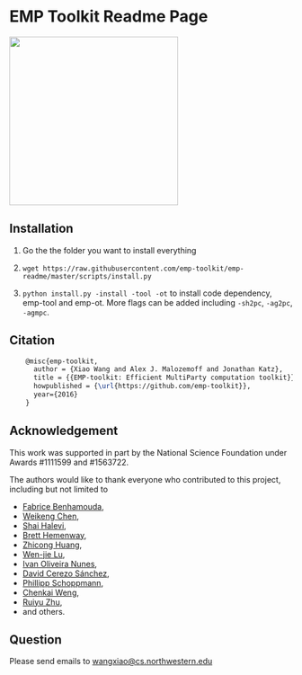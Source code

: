 # EMP Toolkit Readme Page
<img src="https://raw.githubusercontent.com/emp-toolkit/emp-readme/master/art/logo-full.jpg" width=300px/>

## Installation

1. Go the the folder you want to install everything

2. `wget https://raw.githubusercontent.com/emp-toolkit/emp-readme/master/scripts/install.py`

3. `python install.py -install -tool -ot` to install code dependency, emp-tool and emp-ot. More flags can be added including `-sh2pc`, `-ag2pc`, `-agmpc`.

## Citation
```latex
    @misc{emp-toolkit,
      author = {Xiao Wang and Alex J. Malozemoff and Jonathan Katz},
      title = {{EMP-toolkit: Efficient MultiParty computation toolkit}},
      howpublished = {\url{https://github.com/emp-toolkit}},
      year={2016}
    }
```
## Acknowledgement
This work was supported in part by the National Science Foundation under Awards #1111599 and #1563722.

The authors would like to thank everyone who contributed to this project, including but not limited to 
- [Fabrice Benhamouda](http://www.normalesup.org/~fbenhamo/), 
- [Weikeng Chen](https://www.chenweikeng.com/), 
- [Shai Halevi](https://shaih.github.io/), 
- [Brett Hemenway](http://www.cis.upenn.edu/~fbrett/),
- [Zhicong Huang](https://acs6610987.github.io/), 
- [Wen-jie Lu](http://fionser.github.io/), 
- [Ivan Oliveira Nunes](https://sites.google.com/site/ivandeoliveiranunes/), 
- [David Cerezo Sánchez](http://cerezo.name/blog/about/), 
- [Phillipp Schoppmann](https://hu.berlin/schoppmp),
- [Chenkai Weng](https://github.com/carlweng),
- [Ruiyu Zhu](https://github.com/RuiyuZhu), 
- and others.


## Question
Please send emails to wangxiao@cs.northwestern.edu
